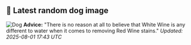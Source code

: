 ## 🐶 Latest random dog image
![Dog](https://images.dog.ceo/breeds/saluki/n02091831_7895.jpg)
**Advice:** "There is no reason at all to believe that White Wine is any different to water when it comes to removing Red Wine stains."
*Updated: 2025-08-01 17:43 UTC*
